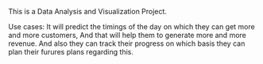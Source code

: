 This is a Data Analysis and Visualization Project.

Use cases:
It will predict the timings of the day on which they can get more and more customers, And that will help them to generate more and more revenue. And also they can track their progress on which basis they can plan their furures plans regarding this. 

